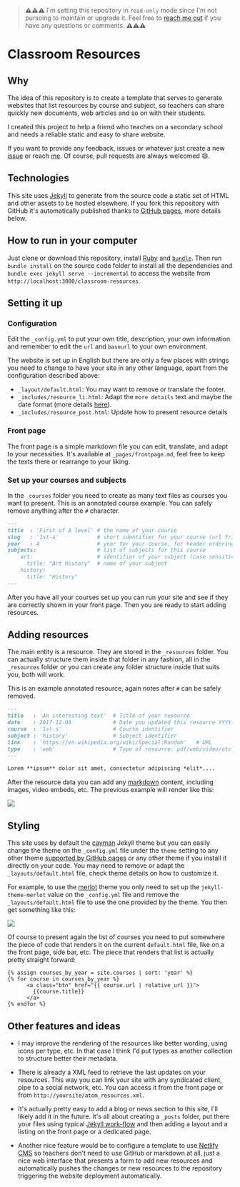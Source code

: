 > ⚠⚠⚠
> I'm setting this repository in `read-only` mode since I'm not pursoing to maintain or upgrade it. Feel free to [reach me out](https://jorgesanz.net/contact/) if you have any questions or comments.
> ⚠⚠⚠

# Classroom Resources

## Why

The idea of this repository is to create a template that serves to generate websites that list resources by course and subject, so teachers can share quickly new documents, web articles and so on with their students.

I created this project to help a friend who teaches on a secondary school and needs a reliable static and easy to share website.

If you want to provide any feedback, issues or whatever just create a new [issue][6] or reach [me][7]. Of course, pull requests are always welcomed :smile:.

## Technologies

This site uses [Jekyll][1] to generate from the source code a static set of HTML and other assets to be hosted elsewhere. If you fork this repository with GitHub it's automatically published thanks to [GitHub pages][2], more details below.

## How to run in your computer

Just clone or download this repository, install [Ruby][3] and [`bundle`][4]. Then run `bundle install` on the source code folder to install all the dependencies and `bundle exec jekyll serve --incremental` to access the website from `http://localhost:3000/classroom-resources`.

## Setting it up

### Configuration

Edit the `_config.yml` to put your own title, description, your own information and remember to edit the `url` and `baseurl` to your own environment.

The website is set up in English but there are only a few places with strings you need to change to have your site in any other language, apart from the configuration described above:

* `_layout/default.html`: You may want to remove or translate the footer.
* `_includes/resource_li.html`: Adapt the `more details` text and maybe the date format (more details [here][12]).
* `_includes/resource_post.html`: Update how to present resource details

### Front page

The front page is a simple markdown file you can edit, translate, and adapt to your necessities. It's available at `_pages/frontpage.md`, feel free to keep the texts there or rearrange to your liking.

### Set up your courses and subjects

In the `_courses` folder you need to create as many text files as courses you want to present. This is an annotated course example. You can safely remove anything after the `#` character.

```md
---
title  : 'First of A level' # the name of your course
slug   : '1st-a'            # short identifier for your course (url friendly)
year   : 4                  # year for your course, for header ordering
subjects:                   # list of subjects for this course
    art:                    # identifier of your subject (case sensitive)
      title: "Art History"  # name of your subject
    history:
      title: "History"
---
```

After you have all your courses set up you can run your site and see if they are correctly shown in your front page. Then you are ready to start adding resources.

## Adding resources

The main entity is a resource. They are stored in the `_resources` folder. You can actually structure them inside that folder in any fashion, all in the `_resources` folder or you can create any folder structure inside that suits you, both will work.

This is an example annotated resource, again notes after `#` can be safely removed.

```md
---
title   : 'An interesting text'  # Title of your resource
date    : 2017-12-06             # Date you updated this resource YYYY-MM-DD
course  : '1st-s'                # Course identifier
subject : 'history'              # Subject identifier
link    : 'https://en.wikipedia.org/wiki/Special:Random'   # URL
type    : 'web'                  # Type of resource: pdf/web/video/etc
---

Lorem **ipsum** dolor sit amet, consectetur adipiscing *elit*....
```

After the resource data you can add any [markdown][5] content, including images, video embeds, etc. The previous example will render like this:

![](assets/imgs/screenshot.png)

## Styling

This site uses by default the [cayman][10] Jekyll theme but you can easily change the theme on the `_config.yml` file under the `theme` setting to any other theme [supported by GitHub pages][11] or any other theme if you install it directly on your code. You may need to remove or adapt the `_layouts/default.html` file, check theme details on how to customize it.

For example, to use the [merlot][13] theme you only need to set up the `jekyll-theme-merlot` value on the `_config.yml` file and remove the `_layouts/default.html` file to use the one provided by the theme. You then get something like this:

![](assets/imgs/merlot.png)

Of course to present again the list of courses you need to put somewhere the piece of code that renders it on the current `default.html` file, like on a the front page, side bar, etc. The piece that renders that list is actually pretty straight forward:

```liquid
{% assign courses_by_year = site.courses | sort: 'year' %}
{% for course in courses_by_year %}
      <a class="btn" href="{{ course.url | relative_url }}">
        {{course.title}}
      </a>
{% endfor %}
```


## Other features and ideas

* I may improve the rendering of the resources like better wording, using icons per type, etc. In that case I think I'd put types as another collection to structure better their metadata.

* There is already a XML feed to retrieve the last updates on your resources. This way you can link your site with any syndicated client, pipe to a social network, etc. You can access it from the front page or from `http://yoursite/atom_resources.xml`.

* It's actually pretty easy to add a blog or news section to this site, I'll likely add it in the future. It's all about creating a `_posts` folder, put there your files using typical [Jekyll work-flow][8] and then adding a layout and a listing on the front page or a dedicated page.

* Another nice feature would be to configure a template to use [Netlify CMS][9] so teachers don't need to use GitHub or markdown at all, just a nice web interface that presents a form to add new resources and automatically pushes the changes or new resources to the repository triggering the website deployment automatically.

[1]: http://jekyllrb.com
[2]: https://pages.github.com/
[3]: https://www.ruby-lang.org/en/
[4]: https://bundler.io/
[5]: https://guides.github.com/features/mastering-markdown/
[6]: https://github.com/jsanz/classroom-resources/issues/new
[7]: https://www.jorgesanz.net/
[8]: https://jekyllrb.com/docs/posts/
[9]: https://www.netlifycms.org/
[10]: https://pages-themes.github.io/cayman/
[11]: https://pages.github.com/versions/
[12]: http://alanwsmith.com/jekyll-liquid-date-formatting-examples
[13]: https://github.com/pages-themes/merlot
